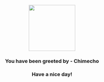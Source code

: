 <p align="center">
            <img src="https://raw.githubusercontent.com/PokeAPI/sprites/master/sprites/pokemon/358.png" width="150" height="150">
          </p>
          <h3 align="center">You have been greeted by - <b>Chimecho</b></h3>
          <h3 align="center">Have a nice day!</h3>
        